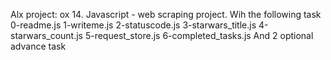 Alx project: ox 14. Javascript - web scraping project.
Wih the following task
0-readme.js
1-writeme.js
2-statuscode.js
3-starwars_title.js
4-starwars_count.js
5-request_store.js
6-completed_tasks.js
And 2 optional advance task
